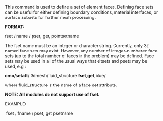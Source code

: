 This command is used to define a set of element faces. Defining
face sets can be useful for either defining boundary conditions,
material interfaces, or surface subsets for further mesh processing.

 **FORMAT:**

  fset / name / pset, get, pointsetname
  
  The fset name must be an integer or
  character string. Currently, only 32 named face sets may exist.
  However, any number of integer-numbered face sets (up to the total
  number of faces in the problem) may be defined. Face sets may be
  used in all of the usual ways that eltsets and psets may be used,
  e.g :

  
  **cmo/setatt**/
  3dmesh/fluid\_structure **fset**,**get**,blue/

  where fluid\_structure is the name of a face set attribute.    
  
  **NOTE: All modules do not support use of fset.**
  

 EXAMPLE:

   fset / fname / pset, get psetname

